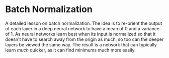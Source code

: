 # Batch Normalization

A detailed lesson on batch normalization. The idea is to re-orient the output of each layer in a deep neural network to have a mean of 0 and a variance of 1. As neural networks learn best when its input is normalized so that it doesn't have to search away from the origin as much, so too can the deeper layers be viewed the same way. The result is a network that can typically learn _much_ quicker, as it can find minimums much more easily.
